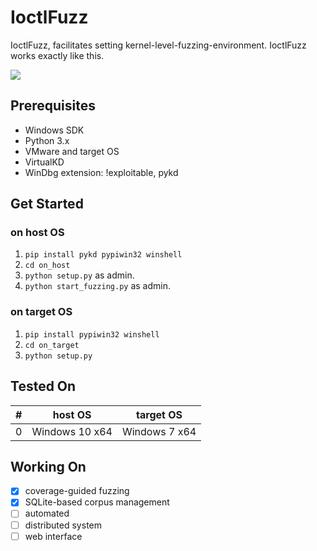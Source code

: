 # IoctlFuzz
IoctlFuzz, facilitates setting kernel-level-fuzzing-environment. IoctlFuzz works exactly like this.  

![](https://github.com/dohki/IoctlFuzz/blob/master/images/modern_software_development.gif?raw=true)

## Prerequisites
- Windows SDK
- Python 3.x
- VMware and target OS
- VirtualKD
- WinDbg extension: !exploitable, pykd

## Get Started
### on host OS
1. `pip install pykd pypiwin32 winshell`
1. `cd on_host`
1. `python setup.py` as admin.
1. `python start_fuzzing.py` as admin.
### on target OS
1. `pip install pypiwin32 winshell`
1. `cd on_target`
1. `python setup.py`

## Tested On
\# | host OS | target OS
-- | --------------- | ----------------
0 | Windows 10 x64 | Windows 7 x64

## Working On
- [x] coverage-guided fuzzing
- [x] SQLite-based corpus management
- [ ] automated 
- [ ] distributed system
- [ ] web interface
